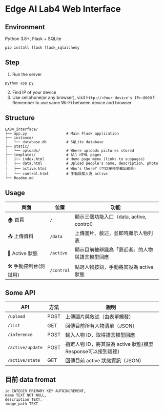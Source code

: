 # Edge AI Lab4 Web Interface
## Environment
Python 3.8+, Flask + SQLite
```
pip install flask flask_sqlalchemy
```
## Step
1. Run the server
```
python app.py
```
2. Find IP of your device
3. Use cellphone(or any browser), visit `http://<Your device's IP>:8000`
‼️Remember to use same Wi-Fi between device and browser

## Structure
```
LAB4_interface/
├── app.py                  # Main Flask application
├── instance/
│   └── database.db         # SQLite database
├── static/
│   └── uploads/            # Where uploads pictures stored
├── templates/              # All HTML pages
│   ├── index.html          # Home page menu (links to subpages)
│   ├── data.html           # Upload people's name, description, photo
│   ├── active.html         # Who's there? (可以接模型輸出結果)
│   └── control.html        # 手動設某人為 active
└── Readme.md               

```

## Usage
| 頁面           | 位置         | 功能                              |
| ------------ | ---------- | ------------------------------- |
| 🏠 首頁        | `/`        | 顯示三個功能入口（data, active, control） |
| 📤 上傳資料      | `/data`    | 上傳圖片、敘述，並即時顯示人物列表               |
| 🧠 Active 狀態 | `/active`  | 顯示目前被辨識為「靠近者」的人物與語言模型回應         |
| 🛠️ 手動控制台(測試用)    | `/control` | 點選人物按鈕，手動將其設為 active 狀態         |

## Some API
| API              | 方法   | 說明                     |
| ---------------- | ---- | ---------------------- |
| `/upload`        | POST | 上傳圖片與敘述（由表單觸發）         |
| `/list`          | GET  | 回傳目前所有人物清單（JSON）       |
| `/inference`     | POST | 輸入人物 ID，取得語言模型回應       |
| `/active/update` | POST | 指定人物 ID，將其設為 active 狀態(模型Response可以接到這裡) |
| `/active/state`  | GET  | 回傳目前 active 狀態資訊（JSON） |

## 目前 data fromat
```
id INTEGER PRIMARY KEY AUTOINCREMENT,
name TEXT NOT NULL,
description TEXT,
image_path TEXT
```